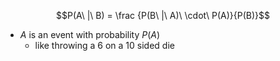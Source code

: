 $$P(A\ |\ B) = \frac {P(B\ |\ A)\ \cdot\ P(A)}{P(B)}$$
- $A$ is an event with probability $P(A)$
	- like throwing a 6 on a 10 sided die